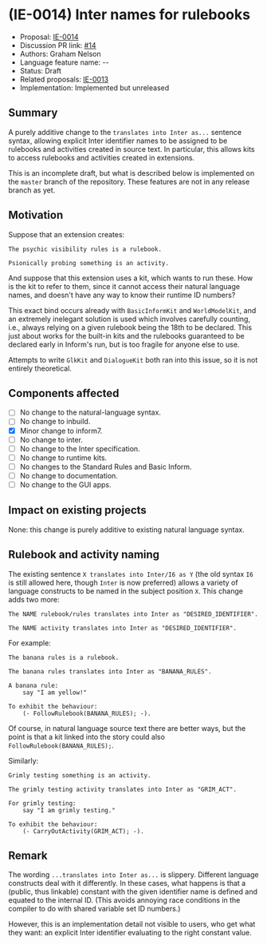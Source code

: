 # (IE-0014) Inter names for rulebooks

* Proposal: [IE-0014](0014-inter-names-for-rulebooks.md)
* Discussion PR link: [#14](https://github.com/ganelson/inform-evolution/pull/14) 
* Authors: Graham Nelson
* Language feature name: --
* Status: Draft
* Related proposals: [IE-0013](0013-annotations-for-kit-linking.md)
* Implementation: Implemented but unreleased

## Summary

A purely additive change to the `translates into Inter as...` sentence syntax,
allowing explicit Inter identifier names to be assigned to be rulebooks and
activities created in source text. In particular, this allows kits to access
rulebooks and activities created in extensions.

This is an incomplete draft, but what is described below is implemented on
the `master` branch of the repository. These features are not in any release
branch as yet.

## Motivation

Suppose that an extension creates:

	The psychic visibility rules is a rulebook.
	
	Psionically probing something is an activity.

And suppose that this extension uses a kit, which wants to run these. How is
the kit to refer to them, since it cannot access their natural language names,
and doesn't have any way to know their runtime ID numbers?

This exact bind occurs already with `BasicInformKit` and `WorldModelKit`, and
an extremely inelegant solution is used which involves carefully counting,
i.e., always relying on a given rulebook being the 18th to be declared. This
just about works for the built-in kits and the rulebooks guaranteed to be
declared early in Inform's run, but is too fragile for anyone else to use.

Attempts to write `GlkKit` and `DialogueKit` both ran into this issue, so
it is not entirely theoretical.

## Components affected

- [ ] No change to the natural-language syntax.
- [ ] No change to inbuild.
- [x] Minor change to inform7.
- [ ] No change to inter.
- [ ] No change to the Inter specification.
- [ ] No change to runtime kits.
- [ ] No changes to the Standard Rules and Basic Inform.
- [ ] No change to documentation.
- [ ] No change to the GUI apps.

## Impact on existing projects

None: this change is purely additive to existing natural language syntax.

## Rulebook and activity naming

The existing sentence `X translates into Inter/I6 as Y` (the old syntax `I6`
is still allowed here, though `Inter` is now preferred) allows a variety
of language constructs to be named in the subject position `X`. This change
adds two more:

	The NAME rulebook/rules translates into Inter as "DESIRED_IDENTIFIER".

	The NAME activity translates into Inter as "DESIRED_IDENTIFIER".

For example:

	The banana rules is a rulebook.

	The banana rules translates into Inter as "BANANA_RULES".

	A banana rule:
		say "I am yellow!"

	To exhibit the behaviour:
		(- FollowRulebook(BANANA_RULES); -).

Of course, in natural language source text there are better ways, but the
point is that a kit linked into the story could also `FollowRulebook(BANANA_RULES);`.

Similarly:

	Grimly testing something is an activity.

	The grimly testing activity translates into Inter as "GRIM_ACT".

	For grimly testing:
		say "I am grimly testing."

	To exhibit the behaviour:
		(- CarryOutActivity(GRIM_ACT); -).

## Remark

The wording `...translates into Inter as...` is slippery. Different language
constructs deal with it differently. In these cases, what happens is that
a (public, thus linkable) constant with the given identifier name is defined
and equated to the internal ID. (This avoids annoying race conditions in
the compiler to do with shared variable set ID numbers.)

However, this is an implementation detail not visible to users, who get what
they want: an explicit Inter identifier evaluating to the right constant value.

